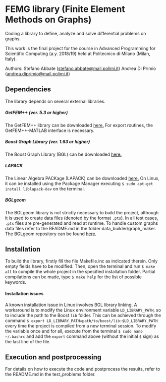 # FEMG library (Finite Element Methods on Graphs)
Coding a library to define, analyze and solve differential problems on graphs.

This work is the final project for the course in Advanced Programming for Scientific Computing (a.y. 2018/19) held at Politecnico di Milano (Milan, Italy).

Authors:
    Stefano Abbate (stefano.abbate@mail.polimi.it)
Andrea Di Primio (andrea.diprimio@mail.polimi.it)

## Dependencies
The library depends on several external libraries.
##### **GetFEM++ (ver. 5.3 or higher)**
The GetFEM++ library can be downloaded [here.](http://getfem.org/download.html "GetFEM++ download page")
 For export routines, the GetFEM++\-MATLAB interface is necessary.

##### **Boost Graph Library (ver. 1.63 or higher)**
The Boost Graph Library (BGL) can be downloaded [here.](https://www.boost.org/doc/libs/1_63_0/libs/graph/doc/index.html "BGL download page")

##### **LAPACK**
The Linear Algebra PACKage (LAPACK) can be downloaded [here.]( http://www.netlib.org/lapack/#_software "LAPACK download page")
On Linux, it can be installed using the Package Manager executing
`$ sudo apt-get install liblapack-dev`
on the terminal.

##### **BGLgeom**
The BGLgeom library is not strictly necessary to build the project, although it is used to create data files (denoted by the format `.pts`). In all test cases, `.pts` files are pre-generated and read at runtime. To handle custom graphs data files refer to the README.md in the folder data_builder/graph_maker.
The BGLgeom repository can be found [here.](https://github.com/lformaggia/Pacs_BGLgeom_Ilaria_Mattia "BGLgeom repository")

## Installation
To build the library, firstly fill the file Makefile.inc as indicated therein. Only empty fields have to be modified. Then, open the terminal and run
`$ make all`
to compile the whole project in the specified installation folder. Partial compilations can be made, type 
`$ make help`
for the list of possible keywords.
#### Installation issues
A known installation issue in Linux involves BGL library linking. A workaround is to modify the Linux environment variable `LD_LIBRARY_PATH`, so to include the path to the Boost `lib` folder. This can be achieved through the command
`$ export LD_LIBRARY_PATH=path/to/boost/lib:$LD_LIBRARY_PATH`
every time the project is compiled from a new terminal session. To modify the variable once and for all, execute from the terminal
`$ sudo nano ~/.bashrc`
and add the `export` command above (without the initial `$` sign) as the last line of the file.

## Execution and postprocessing
For details on how to execute the code and postprocess the results, refer to the README.md in the test_problems folder.


